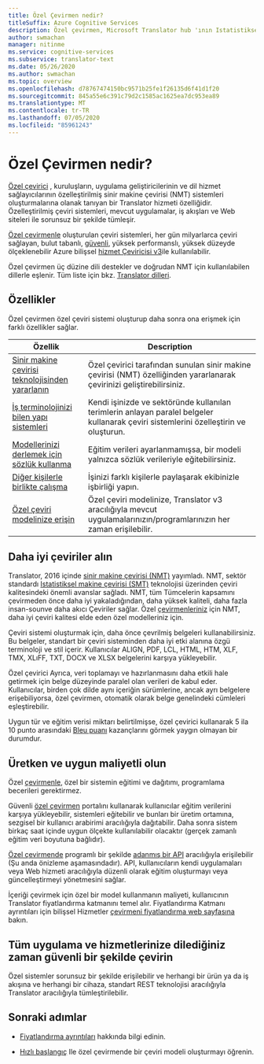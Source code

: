 ```yaml
---
title: Özel Çevirmen nedir?
titleSuffix: Azure Cognitive Services
description: Özel çevirmen, Microsoft Translator hub 'ının Istatistiksel makine çevirisi (SMT) için yaptığı, ancak özel olarak sinir makine çevirisi (NMT) sistemleri için de benzer özellikler sunar.
author: swmachan
manager: nitinme
ms.service: cognitive-services
ms.subservice: translator-text
ms.date: 05/26/2020
ms.author: swmachan
ms.topic: overview
ms.openlocfilehash: d78767474150bc9571b25fe1f26135d6f41d1f20
ms.sourcegitcommit: 845a55e6c391c79d2c1585ac1625ea7dc953ea89
ms.translationtype: MT
ms.contentlocale: tr-TR
ms.lasthandoff: 07/05/2020
ms.locfileid: "85961243"
---
```

# <a name="what-is-custom-translator"></a>Özel Çevirmen nedir?

[Özel çevirici](https://portal.customtranslator.azure.ai) , kuruluşların, uygulama geliştiricilerinin ve dil hizmet sağlayıcılarının özelleştirilmiş sinir makine çevirisi (NMT) sistemleri oluşturmalarına olanak tanıyan bir Translator hizmeti özelliğidir. Özelleştirilmiş çeviri sistemleri, mevcut uygulamalar, iş akışları ve Web siteleri ile sorunsuz bir şekilde tümleşir. 

[Özel çevirmenle](https://portal.customtranslator.azure.ai) oluşturulan çeviri sistemleri, her gün milyarlarca çeviri sağlayan, bulut tabanlı, [güvenli](https://cognitive.uservoice.com/knowledgebase/articles/1147537-api-and-customization-confidentiality), yüksek performanslı, yüksek düzeyde ölçeklenebilir Azure bilişsel [hizmet Çeviricisi v3](https://docs.microsoft.com/azure/cognitive-services/translator/reference/v3-0-translate?tabs=curl)ile kullanılabilir.

Özel çevirmen üç düzine dili destekler ve doğrudan NMT için kullanılabilen dillerle eşlenir. Tüm liste için bkz. [Translator dilleri](https://docs.microsoft.com/azure/cognitive-services/translator/language-support#customization).

## <a name="features"></a>Özellikler

Özel çevirmen özel çeviri sistemi oluşturup daha sonra ona erişmek için farklı özellikler sağlar.

|Özellik  |Description  |
|---------|---------|
|[Sinir makine çevirisi teknolojisinden yararlanın](https://www.microsoft.com/translator/blog/2016/11/15/microsoft-translator-launching-neural-network-based-translations-for-all-its-speech-languages/)     |  Özel çevirici tarafından sunulan sinir makine çevirisi (NMT) özelliğinden yararlanarak çevirinizi geliştirebilirsiniz.       |
|[İş terminolojinizi bilen yapı sistemleri](what-are-parallel-documents.md)     |  Kendi işinizde ve sektöründe kullanılan terimlerin anlayan paralel belgeler kullanarak çeviri sistemlerini özelleştirin ve oluşturun.       |
|[Modellerinizi derlemek için sözlük kullanma](what-is-dictionary.md)     |   Eğitim verileri ayarlanmamışsa, bir modeli yalnızca sözlük verileriyle eğitebilirsiniz.       |
|[Diğer kişilerle birlikte çalışma](how-to-manage-settings.md#share-your-workspace)     |   İşinizi farklı kişilerle paylaşarak ekibinizle işbirliği yapın.     |
|[Özel çeviri modelinize erişin](https://docs.microsoft.com/azure/cognitive-services/translator/reference/v3-0-translate?tabs=curl)     |  Özel çeviri modelinize, Translator v3 aracılığıyla mevcut uygulamalarınızın/programlarınızın her zaman erişilebilir.       |

## <a name="get-better-translations"></a>Daha iyi çeviriler alın

Translator, 2016 içinde [sinir makine çevirisi (NMT)](https://www.microsoft.com/translator/blog/2016/11/15/microsoft-translator-launching-neural-network-based-translations-for-all-its-speech-languages/) yayımladı. NMT, sektör standardı [Istatistiksel makine çevirisi (SMT)](https://en.wikipedia.org/wiki/Statistical_machine_translation) teknolojisi üzerinden çeviri kalitesindeki önemli avanslar sağladı. NMT, tüm Tümcelerin kapsamını çevirmeden önce daha iyi yakaladığından, daha yüksek kaliteli, daha fazla insan-sounve daha akıcı Çeviriler sağlar. Özel [çevirmenleriniz](https://portal.customtranslator.azure.ai) için NMT, daha iyi çeviri kalitesi elde eden özel modelleriniz için.

Çeviri sistemi oluşturmak için, daha önce çevrilmiş belgeleri kullanabilirsiniz. Bu belgeler, standart bir çeviri sisteminden daha iyi etki alanına özgü terminoloji ve stil içerir. Kullanıcılar ALIGN, PDF, LCL, HTML, HTM, XLF, TMX, XLıFF, TXT, DOCX ve XLSX belgelerini karşıya yükleyebilir.

Özel çevirici Ayrıca, veri toplamayı ve hazırlanmasını daha etkili hale getirmek için belge düzeyinde paralel olan verileri de kabul eder. Kullanıcılar, birden çok dilde aynı içeriğin sürümlerine, ancak ayrı belgelere erişebiliyorsa, özel çevirmen, otomatik olarak belge genelindeki cümleleri eşleştirebilir.

Uygun tür ve eğitim verisi miktarı belirtilmişse, özel çevirici kullanarak 5 ila 10 punto arasındaki [Bleu puanı](what-is-bleu-score.md) kazançlarını görmek yaygın olmayan bir durumdur.

## <a name="be-productive-and-cost-effective"></a>Üretken ve uygun maliyetli olun

Özel [çevirmenle](https://portal.customtranslator.azure.ai), özel bir sistemin eğitimi ve dağıtımı, programlama becerileri gerektirmez.

Güvenli [özel çevirmen](https://portal.customtranslator.azure.ai) portalını kullanarak kullanıcılar eğitim verilerini karşıya yükleyebilir, sistemleri eğitebilir ve bunları bir üretim ortamına, sezgisel bir kullanıcı arabirimi aracılığıyla dağıtabilir. Daha sonra sistem birkaç saat içinde uygun ölçekte kullanılabilir olacaktır (gerçek zamanlı eğitim veri boyutuna bağlıdır).

[Özel çevirmende](https://portal.customtranslator.azure.ai) programlı bir şekilde [adanmış bir API](https://custom-api.cognitive.microsofttranslator.com/swagger/) aracılığıyla erişilebilir (Şu anda önizleme aşamasındadır). API, kullanıcıların kendi uygulamaları veya Web hizmeti aracılığıyla düzenli olarak eğitim oluşturmayı veya güncelleştirmeyi yönetmesini sağlar.

İçeriği çevirmek için özel bir model kullanmanın maliyeti, kullanıcının Translator fiyatlandırma katmanını temel alır. Fiyatlandırma Katmanı ayrıntıları için bilişsel Hizmetler [çevirmeni fiyatlandırma web sayfasına](https://azure.microsoft.com/pricing/details/cognitive-services/translator-text-api/) bakın.

## <a name="securely-translate-anytime-anywhere-on-all-your-apps-and-services"></a>Tüm uygulama ve hizmetlerinize dilediğiniz zaman güvenli bir şekilde çevirin

Özel sistemler sorunsuz bir şekilde erişilebilir ve herhangi bir ürün ya da iş akışına ve herhangi bir cihaza, standart REST teknolojisi aracılığıyla Translator aracılığıyla tümleştirilebilir.

## <a name="next-steps"></a>Sonraki adımlar

- [Fiyatlandırma ayrıntıları](https://azure.microsoft.com/pricing/details/cognitive-services/translator-text-api/) hakkında bilgi edinin.

- [Hızlı başlangıç](quickstart-build-deploy-custom-model.md) Ile özel çevirmende bir çeviri modeli oluşturmayı öğrenin.
